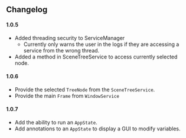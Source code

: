 Changelog
---

#### 1.0.5
- Added threading security to ServiceManager
    - Currently only warns the user in the logs if they are accessing a service from the wrong thread.
- Added a method in SceneTreeService to access currently selected node.

#### 1.0.6
- Provide the selected `TreeNode` from the `SceneTreeService`.
- Provide the main `Frame` from `WindowService`

#### 1.0.7
- Add the ability to run an `AppState`.
- Add annotations to an `AppState` to display a GUI to modify variables.